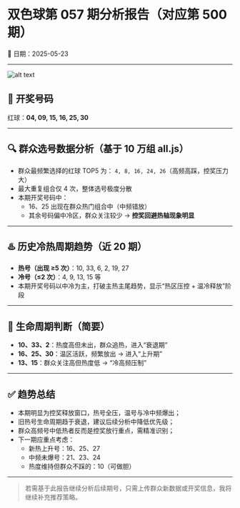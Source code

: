 # 双色球第 057 期分析报告（对应第 500 期）

📅 日期：2025-05-23

---

![alt text](./057.png)

## 🎯 开奖号码

红球：**04, 09, 15, 16, 25, 30**

---

## 🔍 群众选号数据分析（基于 10 万组 all.js）

- 群众最频繁选择的红球 TOP5 为：
  `4, 8, 16, 24, 26`（高频高踩，控奖压力大）
- 最大重复组合仅 4 次，整体选号极度分散
- 本期开奖号码中：
  - 16、25 出现在群众热门组合中（中频错放）
  - 其余号码偏中冷区，群众关注较少 → **控奖回避热轴现象明显**

---

## ♨️ 历史冷热周期趋势（近 20 期）

- **热号（出现 ≥5 次）**：10, 33, 6, 2, 19, 27
- **冷号（≤2 次）**：4, 9, 13, 15 等
- 本期开奖号码以中冷为主，打破主热主尾趋势，显示“热区压控 + 温冷释放”阶段

---

## 🧠 生命周期判断（简要）

- **10、33、2**：热度高但未出，群众追热，进入“衰退期”
- **16、25、30**：温区活跃，频繁放出 → 进入“上升期”
- **13、15**：群众关注高但热度低 → “冷高频压制”

---

## ✅ 趋势总结

- 本期明显为控奖释放窗口，热号全压，温号与冷中频爆出；
- 旧热号生命周期趋于衰退，建议后续分析中降低优先级；
- 群众高频号中低热者反而是控奖放行重点，需精准识别；
- 下一期应重点考虑：
  - 新热上升号：16、25、27
  - 中频未爆号：21、23、24
  - 热度维持但群众不踩的：10（可做胆）

---

> 若需基于此报告继续分析后续期号，只需上传群众新数据或开奖信息，我将继续补充推荐策略。
